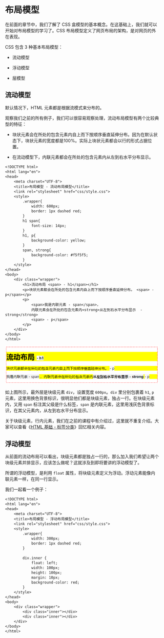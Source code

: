 # 布局模型

在前面的章节中，我们了解了 CSS 盒模型的基本概念。在这基础上，我们就可以开始对布局模型的学习了。CSS 布局模型定义了网页布局的架构，是对网页的外在表现。

CSS 包含 3 种基本布局模型：

* 流动模型

* 浮动模型

* 层模型


## 流动模型

默认情况下，HTML 元素都是根据流模式来分布的。

观察我们之前的所有例子，我们可以很容易观察处理，流动布局模型有两个比较典型的特征：

* 块状元素会在所处的包含元素内自上而下按顺序垂直延伸分布。因为在默认状态下，块状元素的宽度都是100%。实际上块状元素都会以行的形式占据位置。

* 在流动模型下，内联元素都会在所处的包含元素内从左到右水平分布显示。


```
<!DOCTYPE html>
<html lang="en">
<head>
    <meta charset="UTF-8">
    <title>布局模型 - 流动布局模型</title>
    <link rel="stylesheet" href="css/style.css">
    <style>
        .wrapper{
            width: 600px;
            border: 1px dashed red;
        }
        h1 span{
            font-size: 14px;
        }
        h1, p{
            background-color: yellow;
        }
        span, strong{
            background-color: #f5f5f5;
        }
    </style>
</head>
<body>
    <div class="wrapper">
        <h1>流动布局 <span> - h1</span></h1>
        <p>块状元素都会在所处的包含元素内自上而下按顺序垂直延伸分布。 <span> - p</span></p>
        <p>
            <span>我是内联元素 - span</span>，
            内联元素会在所处的包含元素内<strong>从左到右水平分布显示  - strong</strong>
            <span> - p</span>
        </p>
    </div>
</body>
</html>
```

![](/assets/css_layout_flow.png)

如上图所示，最外层是块级元素 `div`，设置宽度 `600px`。`div` 里分别包裹着 `h1`, `p` 元素，这里用换色背景标识，很明显他们都是块级元素，独占一行。在块级元素内，又用 `span` 标注其父级是什么标签，`span` 是内联元素，这里用浅灰色背景标识，在其父元素内，从左到右水平分布显示。

关于块级元素，行内元素，我们在之前的课程中有介绍过，这里就不重复介绍。大家可以查看《[HTML 基础 - 标签分类](/chapter1/02_03_type.md)》回忆相关内容。

## 浮动模型

从前面的流动布局可以看出，块级元素都是独占一行的，那么加入我们希望让两个块级元素并排显示，应该怎么做呢？这就涉及到即将要讲的浮动模型了。

所谓的浮动模型，是利用 `float` 属性，将块级元素定义为浮动。浮动元素能像内联元素一样，在同一行显示。

我们一起看一个例子：

```
<!DOCTYPE html>
<html lang="en">
<head>
    <meta charset="UTF-8">
    <title>布局模型 - 浮动布局模型</title>
    <link rel="stylesheet" href="css/style.css">
    <style>
        .wrapper{
            width: 300px;
            border: 1px dashed red;
        }

        div.inner {
            float: left;
            width: 100px;
            height: 100px;
            margin: 10px;
            background-color: red;
        }
    </style>
</head>
<body>
    <div class="wrapper">
        <div class="inner"></div>
        <div class="inner"></div>
    </div>
</body>
</html>
```



